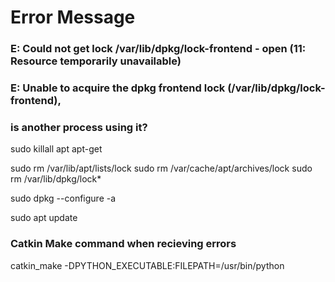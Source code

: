 # Error Message 
### E: Could not get lock /var/lib/dpkg/lock-frontend - open (11: Resource temporarily unavailable)  
### E: Unable to acquire the dpkg frontend lock (/var/lib/dpkg/lock-frontend),   
### is another process using it?
 
sudo killall apt apt-get
 
sudo rm /var/lib/apt/lists/lock
sudo rm /var/cache/apt/archives/lock
sudo rm /var/lib/dpkg/lock*

sudo dpkg --configure -a

sudo apt update

### Catkin Make command when recieving errors
catkin_make -DPYTHON_EXECUTABLE:FILEPATH=/usr/bin/python

